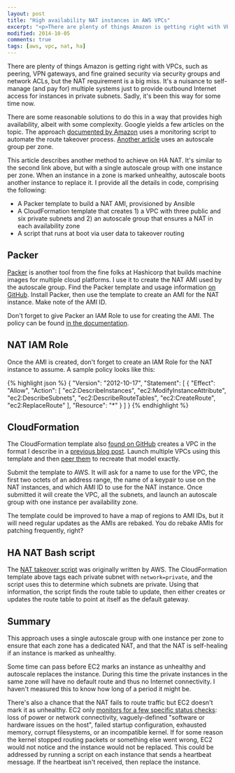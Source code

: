 ```yaml
---
layout: post
title: "High availability NAT instances in AWS VPCs"
excerpt: "<p>There are plenty of things Amazon is getting right with VPCs, such as peering, VPN gateways, and fine grained security via security groups and network ACLs, but the NAT requirement is a big miss. It's a nuisance to self-manage (and pay for) multiple systems just to provide outbound Internet acces..."
modified: 2014-10-05
comments: true
tags: [aws, vpc, nat, ha]
---
```

There are plenty of things Amazon is getting right with VPCs, such as peering, VPN gateways, and fine grained security via security groups and network ACLs, but the NAT requirement is a big miss. It's a nuisance to self-manage (and pay for) multiple systems just to provide outbound Internet access for instances in private subnets. Sadly, it's been this way for some time now.

There are some reasonable solutions to do this in a way that provides high availability, albeit with some complexity. Google yields a few articles on the topic. The approach [documented by Amazon](http://aws.amazon.com/articles/2781451301784570) uses a monitoring script to automate the route takeover process. [Another article](http://uberboxen.net/blog/2014/03/04/an-alternative-approach-to-ha-nat-on-aws/) uses an autoscale group per zone.

This article describes another method to achieve on HA NAT. It's similar to the second link above, but with a single autoscale group with one instance per zone. When an instance in a zone is marked unhealthy, autoscale boots another instance to replace it. I provide all the details in code, comprising the following:

*  A Packer template to build a NAT AMI, provisioned by Ansible
* A CloudFormation template that creates 1) a VPC with three public and six  private subnets and 2) an autoscale group that ensures a NAT in each availability zone
* A script that runs at boot via user data to takeover routing

## Packer
[Packer](http://www.packer.io/) is another tool from the fine folks at Hashicorp that builds machine images for multiple cloud platforms. I use it to create the NAT AMI used by the autoscale group. Find the Packer template and usage information [on GitHub](https://github.com/bwhaley/ha-nat/tree/master/packer). Install Packer, then use the template to create an AMI for the NAT instance. Make note of the AMI ID.

Don't forget to give Packer an IAM Role to use for creating the AMI. The policy can be found [in the documentation](http://www.packer.io/docs/builders/amazon.html).

## NAT IAM Role
Once the AMI is created, don't forget to create an IAM Role for the NAT instance to assume. A sample policy looks like this:

{% highlight json %}
{
   "Version": "2012-10-17",
   "Statement": [
     {
       "Effect": "Allow",
       "Action": [
         "ec2:DescribeInstances",
         "ec2:ModifyInstanceAttribute",
         "ec2:DescribeSubnets",
         "ec2:DescribeRouteTables",
         "ec2:CreateRoute",
         "ec2:ReplaceRoute"
       ],
       "Resource": "*"
     }
   ]
 }
{% endhighlight %}

## CloudFormation
The CloudFormation template also [found on GitHub](https://github.com/bwhaley/ha-nat/blob/master/cloudformation/vpc.json) creates a VPC in the format I describe in a [previous blog post](https://www.whaletech.co/2014/10/02/reference-vpc-architecture.html). Launch multiple VPCs using this template and then [peer them](http://docs.aws.amazon.com/AmazonVPC/latest/UserGuide/vpc-peering.html) to recreate that model exactly.

Submit the template to AWS. It will ask for a name to use for the VPC, the first two octets of an address range, the name of a keypair to use on the NAT instances, and which AMI ID to use for the NAT instance. Once submitted it will create the VPC, all the subnets, and launch an autoscale group with one instance per availability zone.

The template could be improved to have a map of regions to AMI IDs, but it will need regular updates as the AMIs are rebaked. You do rebake AMIs for patching frequently, right?

## HA NAT Bash script
The [NAT takeover script](https://github.com/bwhaley/ha-nat/blob/master/packer/ha-nat.sh) was originally written by AWS. The CloudFormation template above tags each private subnet with `network=private`, and the script uses this to determine which subnets are private. Using that information, the script finds the route table to update, then either creates or updates the route table to point at itself as the default gateway.

## Summary
This approach uses a single autoscale group with one instance per zone to ensure that each zone has a dedicated NAT, and that the NAT is self-healing if an instance is marked as unhealthy.

Some time can pass before EC2 marks an instance as unhealthy and autoscale replaces the instance. During this time the private instances in the same zone will have no default route and thus no Internet connectivity. I haven't measured this to know how long of a period it might be.

There's also a chance that the NAT fails to route traffic but EC2 doesn't mark it as unhealthy. EC2 only [monitors for a few specific status checks](http://docs.aws.amazon.com/AWSEC2/latest/UserGuide/monitoring-system-instance-status-check.html): loss of power or network connectivity, vaguely-defined "software or hardware issues on the host", failed startup configuration, exhausted memory, corrupt filesystems, or an incompatible kernel. If for some reason the kernel stopped routing packets or something else went wrong, EC2 would not notice and the instance would not be replaced. This could be addressed by running a script on each instance that sends a heartbeat message. If the heartbeat isn't received, then replace the instance.
